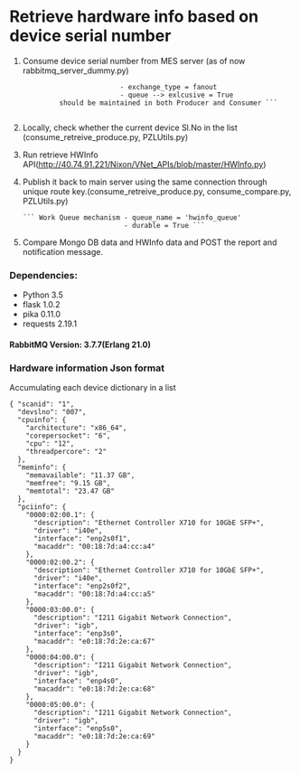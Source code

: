 # Retrieve hardware info based on device serial number

1. Consume device serial number from MES server (as of now rabbitmq_server_dummy.py)

    ``` Fanout mechanism    - exchange = 'devicescan'
                            - exchange_type = fanout
                            - queue --> exlcusive = True
             should be maintained in both Producer and Consumer ```
            
2. Locally, check whether the current device Sl.No in the list (consume_retreive_produce.py, PZLUtils.py)
3. Run retrieve HWInfo API(http://40.74.91.221/Nixon/VNet_APIs/blob/master/HWInfo.py)
4. Publish it back to main server using the same connection through unique route key.(consume_retreive_produce.py, consume_compare.py, PZLUtils.py)

       ``` Work Queue mechanism - queue_name = 'hwinfo_queue'
                                - durable = True ```
                            
5. Compare Mongo DB data and HWInfo data and POST the report and notification message.

### **Dependencies:**

* Python 3.5
* flask 1.0.2
* pika 0.11.0
* requests 2.19.1

#### RabbitMQ Version: 3.7.7(Erlang 21.0)

### Hardware information Json format

Accumulating each device dictionary in a list

```
{ "scanid": "1",
  "devslno": "007",
  "cpuinfo": {
    "architecture": "x86_64",
    "corepersocket": "6",
    "cpu": "12",
    "threadpercore": "2"
  },
  "meminfo": {
    "memavailable": "11.37 GB",
    "memfree": "9.15 GB",
    "memtotal": "23.47 GB"
  },
  "pciinfo": {
    "0000:02:00.1": {
      "description": "Ethernet Controller X710 for 10GbE SFP+",
      "driver": "i40e",
      "interface": "enp2s0f1",
      "macaddr": "00:18:7d:a4:cc:a4"
    },
    "0000:02:00.2": {
      "description": "Ethernet Controller X710 for 10GbE SFP+",
      "driver": "i40e",
      "interface": "enp2s0f2",
      "macaddr": "00:18:7d:a4:cc:a5"
    },
    "0000:03:00.0": {
      "description": "I211 Gigabit Network Connection",
      "driver": "igb",
      "interface": "enp3s0",
      "macaddr": "e0:18:7d:2e:ca:67"
    },
    "0000:04:00.0": {
      "description": "I211 Gigabit Network Connection",
      "driver": "igb",
      "interface": "enp4s0",
      "macaddr": "e0:18:7d:2e:ca:68"
    },
    "0000:05:00.0": {
      "description": "I211 Gigabit Network Connection",
      "driver": "igb",
      "interface": "enp5s0",
      "macaddr": "e0:18:7d:2e:ca:69"
    }
  }
}

```